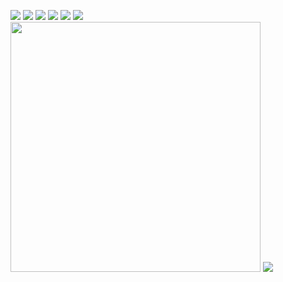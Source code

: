 <!-- <a href="https://bertamatu.netlify.app/" target="_blank"><img src="https://github.com/bertamatu/bertamatu/blob/master/bertamatu500.gif" align="right" alt="portfolio-image" width="400" height="auto"></a> -->
<a href="https://www.linkedin.com/in/bertam/" target="_blank"><img src="https://img.icons8.com/color/48/000000/linkedin.png"/></a>
<a href="https://www.instagram.com/berta.codes/" target="_blank"><img src="https://img.icons8.com/fluency/48/000000/instagram-new.png"/></a>
<a href="https://twitter.com/bertacodes/" target="_blank"><img src="https://img.icons8.com/fluency/48/000000/twitter.png"/></a>
<a href="https://www.youtube.com/channel/UCMqzzvA2OCepIrnvkK1sMEQ/" target="_blank"><img src="https://img.icons8.com/color/48/000000/youtube--v1.png"/></a>
<a href="https://www.berta.codes" target="_blank"><img src="https://img.icons8.com/fluency/48/000000/domain.png"/></a>
<a href="mailto:berta.codes.info@gmail.com" target="_blank"><img src="https://img.icons8.com/fluency/48/000000/email.png"/></a>
<br>
<img src="https://github-readme-stats.vercel.app/api?username=bertamatu&show_icons=true&count_private=true" width="400" height="auto"/>
<img src="https://github-readme-stats.vercel.app/api/top-langs/?username=bertamatu&layout=compact/"/>



